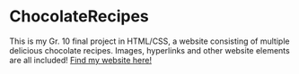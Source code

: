# ChocolateRecipes
This is my Gr. 10 final project in HTML/CSS, a website consisting of multiple delicious chocolate recipes. Images, hyperlinks and other website elements are all included!
<a href=https://masternovax.github.io/ChocolateRecipes> Find my website here! </a>
